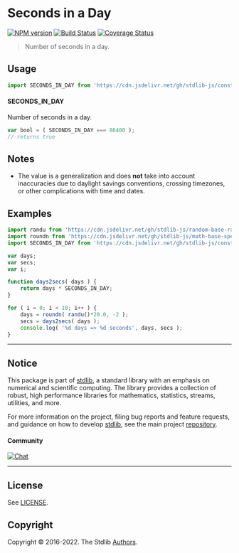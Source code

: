 <!--

@license Apache-2.0

Copyright (c) 2018 The Stdlib Authors.

Licensed under the Apache License, Version 2.0 (the "License");
you may not use this file except in compliance with the License.
You may obtain a copy of the License at

   http://www.apache.org/licenses/LICENSE-2.0

Unless required by applicable law or agreed to in writing, software
distributed under the License is distributed on an "AS IS" BASIS,
WITHOUT WARRANTIES OR CONDITIONS OF ANY KIND, either express or implied.
See the License for the specific language governing permissions and
limitations under the License.

-->

# Seconds in a Day

[![NPM version][npm-image]][npm-url] [![Build Status][test-image]][test-url] [![Coverage Status][coverage-image]][coverage-url] <!-- [![dependencies][dependencies-image]][dependencies-url] -->

> Number of seconds in a day.



<section class="usage">

## Usage

```javascript
import SECONDS_IN_DAY from 'https://cdn.jsdelivr.net/gh/stdlib-js/constants-time-seconds-in-day@deno/mod.js';
```

#### SECONDS_IN_DAY

Number of seconds in a day.

```javascript
var bool = ( SECONDS_IN_DAY === 86400 );
// returns true
```

</section>

<!-- /.usage -->

<section class="notes">

## Notes

-   The value is a generalization and does **not** take into account inaccuracies due to daylight savings conventions, crossing timezones, or other complications with time and dates. 

</section>

<!-- /.notes -->

<section class="examples">

## Examples

<!-- eslint no-undef: "error" -->

```javascript
import randu from 'https://cdn.jsdelivr.net/gh/stdlib-js/random-base-randu@deno/mod.js';
import roundn from 'https://cdn.jsdelivr.net/gh/stdlib-js/math-base-special-roundn@deno/mod.js';
import SECONDS_IN_DAY from 'https://cdn.jsdelivr.net/gh/stdlib-js/constants-time-seconds-in-day@deno/mod.js';

var days;
var secs;
var i;

function days2secs( days ) {
    return days * SECONDS_IN_DAY;
}

for ( i = 0; i < 10; i++ ) {
    days = roundn( randu()*20.0, -2 );
    secs = days2secs( days );
    console.log( '%d days => %d seconds', days, secs );
}
```

</section>

<!-- /.examples -->

<!-- Section for related `stdlib` packages. Do not manually edit this section, as it is automatically populated. -->

<section class="related">

</section>

<!-- /.related -->

<!-- Section for all links. Make sure to keep an empty line after the `section` element and another before the `/section` close. -->


<section class="main-repo" >

* * *

## Notice

This package is part of [stdlib][stdlib], a standard library with an emphasis on numerical and scientific computing. The library provides a collection of robust, high performance libraries for mathematics, statistics, streams, utilities, and more.

For more information on the project, filing bug reports and feature requests, and guidance on how to develop [stdlib][stdlib], see the main project [repository][stdlib].

#### Community

[![Chat][chat-image]][chat-url]

---

## License

See [LICENSE][stdlib-license].


## Copyright

Copyright &copy; 2016-2022. The Stdlib [Authors][stdlib-authors].

</section>

<!-- /.stdlib -->

<!-- Section for all links. Make sure to keep an empty line after the `section` element and another before the `/section` close. -->

<section class="links">

[npm-image]: http://img.shields.io/npm/v/@stdlib/constants-time-seconds-in-day.svg
[npm-url]: https://npmjs.org/package/@stdlib/constants-time-seconds-in-day

[test-image]: https://github.com/stdlib-js/constants-time-seconds-in-day/actions/workflows/test.yml/badge.svg?branch=v0.0.8
[test-url]: https://github.com/stdlib-js/constants-time-seconds-in-day/actions/workflows/test.yml?query=branch:v0.0.8

[coverage-image]: https://img.shields.io/codecov/c/github/stdlib-js/constants-time-seconds-in-day/main.svg
[coverage-url]: https://codecov.io/github/stdlib-js/constants-time-seconds-in-day?branch=main

<!--

[dependencies-image]: https://img.shields.io/david/stdlib-js/constants-time-seconds-in-day.svg
[dependencies-url]: https://david-dm.org/stdlib-js/constants-time-seconds-in-day/main

-->

[chat-image]: https://img.shields.io/gitter/room/stdlib-js/stdlib.svg
[chat-url]: https://gitter.im/stdlib-js/stdlib/

[stdlib]: https://github.com/stdlib-js/stdlib

[stdlib-authors]: https://github.com/stdlib-js/stdlib/graphs/contributors

[umd]: https://github.com/umdjs/umd
[es-module]: https://developer.mozilla.org/en-US/docs/Web/JavaScript/Guide/Modules

[deno-url]: https://github.com/stdlib-js/constants-time-seconds-in-day/tree/deno
[umd-url]: https://github.com/stdlib-js/constants-time-seconds-in-day/tree/umd
[esm-url]: https://github.com/stdlib-js/constants-time-seconds-in-day/tree/esm
[branches-url]: https://github.com/stdlib-js/constants-time-seconds-in-day/blob/main/branches.md

[stdlib-license]: https://raw.githubusercontent.com/stdlib-js/constants-time-seconds-in-day/main/LICENSE

</section>

<!-- /.links -->
